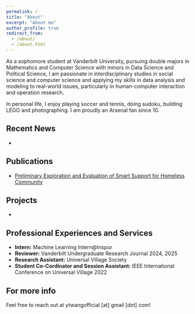 ```yaml
---
permalink: /
title: "About"
excerpt: "About me"
author_profile: true
redirect_from: 
  - /about/
  - /about.html
---
```


As a sophomore student at Vanderbilt University, pursuing double majors in Mathematics and Computer Science with minors in Data Science and Political Science, I am passionate in interdisciplinary studies in social science and computer science and applying my skills in data analysis and modeling to real-world issues, particularly in human-computer interaction and operation research. 

In personal life, I enjoy playing soccer and tennis, doing sudoku, building LEGO and photographing. I am proudly an Arsenal fan since 10.



Recent News
------
* 


Publications
------
* [Preliminary Exploration and Evaluation of Smart Support for Homeless Community](https://ieeexplore.ieee.org/abstract/document/10185514) 


Projects
------
* 


Professional Experiences and Services
------
* **Intern:** Machine Learning Intern@Inspur
* **Reviewer:** Vanderbilt Undergraduate Research Journal 2024, 2025
* **Research Assistant:** Universal Village Society
* **Student Co-Cordinator and Session Assistant:** IEEE International Conference on Universal Village 2022


For more info
------
Feel free to reach out at ytwangofficial [at] gmail [dot] com!

